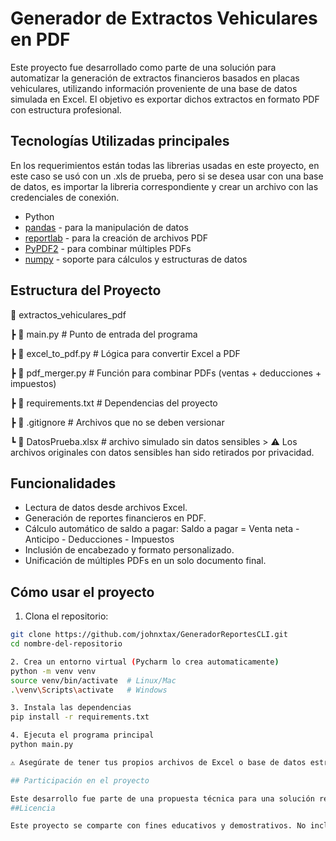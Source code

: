 # Generador de Extractos Vehiculares en PDF

Este proyecto fue desarrollado como parte de una solución para automatizar la generación de extractos financieros basados en placas vehiculares, utilizando información proveniente de una base de datos simulada en Excel. El objetivo es exportar dichos extractos en formato PDF con estructura profesional.

## Tecnologías Utilizadas principales 
En los requerimientos están todas las librerias usadas en este proyecto, en este caso se usó con un .xls de prueba, pero si se desea usar con una base de datos, es importar la libreria correspondiente y crear un archivo con las credenciales de conexión. 

- Python 
- [pandas](https://pandas.pydata.org/) - para la manipulación de datos
- [reportlab](https://www.reportlab.com/) - para la creación de archivos PDF
- [PyPDF2](https://github.com/py-pdf/PyPDF2) - para combinar múltiples PDFs
- [numpy](https://numpy.org/) - soporte para cálculos y estructuras de datos

## Estructura del Proyecto

📁 extractos_vehiculares_pdf 
  
  ┣ 📄 main.py # Punto de entrada del programa 
  
  ┣ 📄 excel_to_pdf.py # Lógica para convertir Excel a PDF 
  
  ┣ 📄 pdf_merger.py # Función para combinar PDFs (ventas + deducciones + impuestos) 
  
  ┣ 📄 requirements.txt # Dependencias del proyecto 
  
  ┣ 📄 .gitignore # Archivos que no se deben versionar 
  
  ┗ 📁 DatosPrueba.xlsx # archivo simulado sin datos sensibles > ⚠️ Los archivos originales con datos sensibles han sido retirados por privacidad.

## Funcionalidades

- Lectura de datos desde archivos Excel.
- Generación de reportes financieros en PDF.
- Cálculo automático de saldo a pagar: Saldo a pagar = Venta neta - Anticipo - Deducciones - Impuestos
- Inclusión de encabezado y formato personalizado.
- Unificación de múltiples PDFs en un solo documento final.

## Cómo usar el proyecto

1. Clona el repositorio:
 ```bash
 git clone https://github.com/johnxtax/GeneradorReportesCLI.git
 cd nombre-del-repositorio

2. Crea un entorno virtual (Pycharm lo crea automaticamente) 
python -m venv venv
source venv/bin/activate  # Linux/Mac
.\venv\Scripts\activate   # Windows

3. Instala las dependencias 
pip install -r requirements.txt

4. Ejecuta el programa principal 
python main.py

⚠️ Asegúrate de tener tus propios archivos de Excel o base de datos estructurados según el formato esperado.

## Participación en el proyecto

Este desarrollo fue parte de una propuesta técnica para una solución real de negocio. Aunque no fue seleccionado como implementación final, el proyecto quedó funcional como prueba de concepto.
##Licencia

Este proyecto se comparte con fines educativos y demostrativos. No incluye datos reales ni el logotipo oficial de ninguna empresa.

